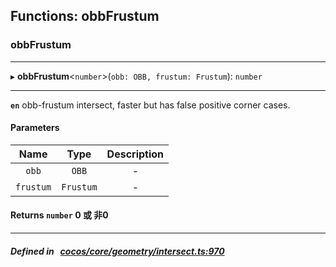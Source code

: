 ## Functions: obbFrustum

### obbFrustum


___
▸ **obbFrustum**<`number`\>(`obb: OBB, frustum: Frustum`): `number`
___


**`en`** 
obb-frustum intersect, faster but has false positive corner cases.



#### Parameters

| Name | Type | Description |
| :------: | :------: | :------: |
| `obb` | `OBB` | - |
| `frustum` | `Frustum` | - |

#### Returns `number` 0 或 非0

___


##### Defined in &nbsp;   [cocos/core/geometry/intersect.ts:970](https://github.com/cocos-creator/engine/blob/c7bf6b8a9/cocos/core/geometry/intersect.ts#L970)&nbsp;
